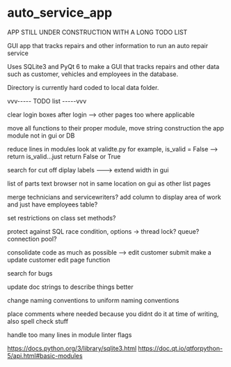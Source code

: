 # auto_service_app

APP STILL UNDER CONSTRUCTION WITH A LONG TODO LIST

GUI app that tracks repairs and other information to run an auto repair service

Uses SQLite3 and PyQt 6 to make a GUI that tracks repairs and other data such as customer, vehicles and employees in the database.

Directory is currently hard coded to local data folder.




vvv----- TODO list -----vvv

clear login boxes after login --> other pages too where applicable

move all functions to their proper module, move string construction the app module not in gui or DB

reduce lines in modules look at validte.py for example, is_valid = False --> return is_valid...just return False or True

search for cut off diplay labels ---> extend width in gui

list of parts text browser not in same location on gui as other list pages

merge technicians and servicewriters? add column to display area of work and just have employees table?

set restrictions on class set methods?

protect against SQL race condition, options -> thread lock? queue? connection pool?

consolidate code as much as possible --> edit customer submit make a update customer edit page function

search for bugs

update doc strings to describe things better

change naming conventions to uniform naming conventions

place comments where needed because you didnt do it at time of writing, also spell check stuff

handle too many lines in module linter flags


https://docs.python.org/3/library/sqlite3.html
https://doc.qt.io/qtforpython-5/api.html#basic-modules